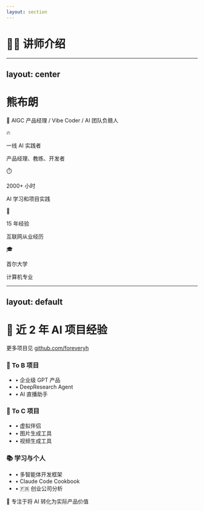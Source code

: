 ```yaml
---
layout: section
---
```


# 👨‍🏫 讲师介绍

---
layout: center
---

# 熊布朗

<div class="mt-6 space-y-2">
  <p class="text-2xl text-gray-600">🚀 AIGC 产品经理 / Vibe Coder / AI 团队负赣人</p>
</div>

<div class="mt-12 grid grid-cols-2 gap-8">
  <div class="space-y-3">
    <div class="flex items-start gap-3">
      <span class="text-2xl">🔥</span>
      <div>
        <p class="font-semibold">一线 AI 实践者</p>
        <p class="text-sm text-gray-600">产品经理、教练、开发者</p>
      </div>
    </div>
    <div class="flex items-start gap-3">
      <span class="text-2xl">⏱️</span>
      <div>
        <p class="font-semibold">2000+ 小时</p>
        <p class="text-sm text-gray-600">AI 学习和项目实践</p>
      </div>
    </div>
  </div>
  
  <div class="space-y-3">
    <div class="flex items-start gap-3">
      <span class="text-2xl">🎯</span>
      <div>
        <p class="font-semibold">15 年经验</p>
        <p class="text-sm text-gray-600">互联网从业经历</p>
      </div>
    </div>
    <div class="flex items-start gap-3">
      <span class="text-2xl">🎓</span>
      <div>
        <p class="font-semibold">首尔大学</p>
        <p class="text-sm text-gray-600">计算机专业</p>
      </div>
    </div>
  </div>
</div>

<!--
演讲者笔记：
- 简短介绍自己背景
- 强调实战经验
- 让学员相信课程价值
-->

---
layout: default
---

# 💼 近 2 年 AI 项目经验

<div class="text-sm text-gray-500 mb-6">
  更多项目见 <a href="https://github.com/foreveryh" target="_blank" class="text-primary hover:underline">github.com/foreveryh</a>
</div>

<div class="grid grid-cols-3 gap-6">
  <div class="space-y-4">
    <h3 class="text-xl font-bold flex items-center gap-2">
      <span class="text-2xl">🏢</span> To B 项目
    </h3>
    <ul class="space-y-2">
      <li class="flex items-start gap-2">
        <span class="text-primary mt-1">•</span>
        <span>企业级 GPT 产品</span>
      </li>
      <li class="flex items-start gap-2">
        <span class="text-primary mt-1">•</span>
        <span>DeepResearch Agent</span>
      </li>
      <li class="flex items-start gap-2">
        <span class="text-primary mt-1">•</span>
        <span>AI 直播助手</span>
      </li>
    </ul>
  </div>
  
  <div class="space-y-4">
    <h3 class="text-xl font-bold flex items-center gap-2">
      <span class="text-2xl">👥</span> To C 项目
    </h3>
    <ul class="space-y-2">
      <li class="flex items-start gap-2">
        <span class="text-primary mt-1">•</span>
        <span>虚拟伴侣</span>
      </li>
      <li class="flex items-start gap-2">
        <span class="text-primary mt-1">•</span>
        <span>图片生成工具</span>
      </li>
      <li class="flex items-start gap-2">
        <span class="text-primary mt-1">•</span>
        <span>视频生成工具</span>
      </li>
    </ul>
  </div>
  
  <div class="space-y-4">
    <h3 class="text-xl font-bold flex items-center gap-2">
      <span class="text-2xl">📚</span> 学习与个人
    </h3>
    <ul class="space-y-2">
      <li class="flex items-start gap-2">
        <span class="text-primary mt-1">•</span>
        <span>多智能体开发框架</span>
      </li>
      <li class="flex items-start gap-2">
        <span class="text-primary mt-1">•</span>
        <span>Claude Code Cookbook</span>
      </li>
      <li class="flex items-start gap-2">
        <span class="text-primary mt-1">•</span>
        <span>🇫🇷 创业公司分析</span>
      </li>
    </ul>
  </div>
</div>

<div v-click class="mt-8 p-4 bg-primary/5 rounded-lg">
  <p class="text-center text-lg font-semibold text-primary">
    🚀 专注于将 AI 转化为实际产品价值
  </p>
</div>

<!--
演讲者笔记：
- 快速过一下项目经验
- 重点强调实战和落地
- 可以选 1-2 个项目简单展开
-->

